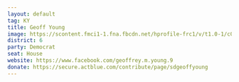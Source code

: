 ```yaml
---
layout: default
tag: KY
title: Geoff Young
image: https://scontent.fmci1-1.fna.fbcdn.net/hprofile-frc1/v/t1.0-1/c0.46.160.160/p160x160/10615396_10204389598520703_3135393090603438618_n.jpg?oh=943b3ccff14571be4a179b837a16977f&oe=57929D04
district: 6
party: Democrat
seat: House
website: https://www.facebook.com/geoffrey.m.young.9
donate: https://secure.actblue.com/contribute/page/sdgeoffyoung
---
```

